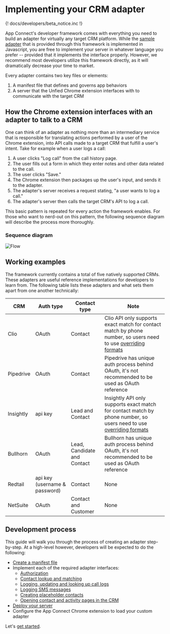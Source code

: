 # Implementing your CRM adapter

{! docs/developers/beta_notice.inc !}

App Connect's developer framework comes with everything you need to build an adapter for virtually any target CRM platform. While the [sample adapter](https://github.com/ringcentral/rc-unified-crm-extension/blob/FrameworkRefactor/src/adapters/testCRM/) that is provided through this framework is implemented in Javascript, you are free to implement your server in whatever language you prefer -- provided that it implements the interface properly. However, we recommend most developers utilize this framework directly, as it will dramatically decrease your time to market. 

Every adapter contains two key files or elements:

1. A manifest file that defines and governs app behaviors
2. A server that the Unfied Chrome extension interfaces with to communicate with the target CRM

## How the Chrome extension interfaces with an adapter to talk to a CRM

One can think of an adapter as nothing more than an intermediary service that is responsible for translating actions performed by a user of the Chrome extension, into API calls made to a target CRM that fulfill a user's intent. Take for example when a user logs a call:

1. A user clicks "Log call" from the call history page. 
2. The user fills out a form in which they enter notes and other data related to the call. 
3. The user clicks "Save." 
4. The Chrome extension then packages up the user's input, and sends it to the adapter.
5. The adapter's server receives a request stating, "a user wants to log a call."
6. The adapter's server then calls the target CRM's API to log a call. 

This basic pattern is repeated for every action the framework enables. For those who want to nerd-out on this pattern, the following sequence diagram will describe the process more thoroughly. 

### Sequence diagram

![Flow](../img/flow.png)

## Working examples

The framework currently contains a total of five natively supported CRMs. These adapters are useful reference implementations for developers to learn from. The following table lists these adapters and what sets them apart from one another technically:

| CRM | Auth type | Contact type | Note |
|-----|-----------|--------------|------|
|Clio|OAuth|Contact|Clio API only supports exact match for contact match by phone number, so users need to use [overriding formats](../users/phone-number-formats.md)|
|Pipedrive|OAuth|Contact|Pipedrive has unique auth process behind OAuth, it's not recommended to be used as OAuth reference|
|Insightly|api key|Lead and Contact|Insightly API only supports exact match for contact match by phone number, so users need to use [overriding formats](../users/phone-number-formats.md)|
|Bullhorn|OAuth|Lead, Candidate and Contact|Bullhorn has unique auth process behind OAuth, it's not recommended to be used as OAuth reference|
|Redtail|api key (username & password)|Contact|None|
|NetSuite|OAuth|Contact and Customer|None|

## Development process

This guide will walk you through the process of creating an adapter step-by-step. At a high-level however, developers will be expected to do the following:

* [Create a manifest file](manifest.md)
* Implement each of the required adapter interfaces:
    * [Authorization](auth.md)
    * [Contact lookup and matching](contact-matching.md)
    * [Logging, updating and looking up call logs](logging-calls.md)
    * [Logging SMS messages](logging-sms.md)
    * [Creating placeholder contacts](placeholder-contacts.md)
    * [Opening contact and activity pages in the CRM](view-details.md)
* [Deploy your server](deploy.md)
* Configure the App Connect Chrome extension to load your custom adapter

Let's [get started](getting-started.md).

